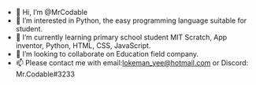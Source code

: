 - 👋 Hi, I’m @MrCodable
- 👀 I’m interested in Python, the easy programming language suitable for student.
- 🌱 I’m currently learning primary school student  MIT Scratch, App inventor, Python, HTML, CSS, JavaScript.
- 💞️ I’m looking to collaborate on Education field company.
- 📫 Please contact me with email:lokeman_yee@hotmail.com or Discord: Mr.Codable#3233

<!---
MrCodable/MrCodable is a ✨ special ✨ repository because its `README.md` (this file) appears on your GitHub profile.
You can click the Preview link to take a look at your changes.
--->
